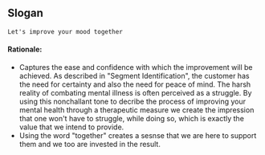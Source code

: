 ## Slogan

``Let's improve your mood together``

#### Rationale:
* Captures the ease and confidence with which the improvement will be achieved. As described in "Segment Identification", the customer has the need for certainty and also the need for peace of mind. The harsh reality of combating mental illness is often perceived as a struggle. By using this nonchallant tone to decribe the process of improving your mental health through a therapeutic measure we create the impression that one won't have to struggle, while doing so, which is exactly the value that we intend to provide. 
* Using the word "together" creates a sesnse that we are here to support them and we too are invested in the result.

